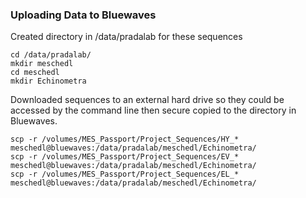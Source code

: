 ### Uploading Data to Bluewaves

Created directory in /data/pradalab for these sequences

```
cd /data/pradalab/
mkdir meschedl
cd meschedl
mkdir Echinometra
```

Downloaded sequences to an external hard drive so they could be accessed by the command line then secure copied to the directory in Bluewaves.

```
scp -r /volumes/MES_Passport/Project_Sequences/HY_* meschedl@bluewaves:/data/pradalab/meschedl/Echinometra/
scp -r /volumes/MES_Passport/Project_Sequences/EV_* meschedl@bluewaves:/data/pradalab/meschedl/Echinometra/
scp -r /volumes/MES_Passport/Project_Sequences/EL_* meschedl@bluewaves:/data/pradalab/meschedl/Echinometra/
```
